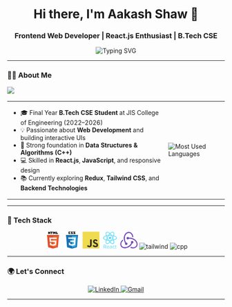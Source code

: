 <h1 align="center">Hi there, I'm Aakash Shaw 👋</h1>
<h3 align="center">Frontend Web Developer | React.js Enthusiast | B.Tech CSE</h3>

<p align="center">
  <img src="https://readme-typing-svg.herokuapp.com?font=Fira+Code&weight=600&size=30&pause=1000&color=2b83e7&center=true&vCenter=true&width=800&lines=Crafting+Interactive+Web+Interfaces;React.js+%7C+JavaScript+%7C+HTML+%7C+CSS;Passionate+Learner+%26+Problem+Solver" alt="Typing SVG" />
</p>

---

### 👨‍💻 About Me
![](https://komarev.com/ghpvc/?username=AakashShaw&label=PROFILE+VIEWS)

<table>
  <tr>
    <!-- Left Section -->
    <td>
      <ul>
        <li>🎓   Final Year <strong>B.Tech CSE Student</strong> at JIS College of Engineering (2022–2026)</li>
        <li>💡 Passionate about <strong>Web Development</strong> and building interactive UIs</li>
        <li>🧠 Strong foundation in <strong>Data Structures & Algorithms (C++)</strong></li>
        <li>💻 Skilled in <strong>React.js</strong>, <strong>JavaScript</strong>, and responsive design</li>
        <li>📚 Currently exploring <strong>Redux</strong>, <strong>Tailwind CSS</strong>, and <strong>Backend Technologies</strong></li>
      </ul>
    </td>
    <!-- Right Section -->
    <td>
      <img src="https://github-profile-summary-cards.vercel.app/api/cards/most-commit-language?username=aakashh04s&theme=transparent&border_color=1E90FF&bg_color=00000000&title_color=1E90FF&text_color=FFFFFF" alt="Most Used Languages" />
    </td>
  </tr>
</table>

---

### 🚀 Tech Stack

<div align="center">
  <img src="https://raw.githubusercontent.com/devicons/devicon/master/icons/html5/html5-original-wordmark.svg" alt="html5" width="40" height="40" />
  <img src="https://raw.githubusercontent.com/devicons/devicon/master/icons/css3/css3-original-wordmark.svg" alt="css3" width="40" height="40" />
  <img src="https://raw.githubusercontent.com/devicons/devicon/master/icons/javascript/javascript-original.svg" alt="javascript" width="40" height="40" />
  <img src="https://raw.githubusercontent.com/devicons/devicon/master/icons/react/react-original-wordmark.svg" alt="react" width="40" height="40" />
  <img src="https://raw.githubusercontent.com/devicons/devicon/master/icons/redux/redux-original.svg" alt="redux" width="40" height="40" />
  <img src="https://www.vectorlogo.zone/logos/tailwindcss/tailwindcss-icon.svg" alt="tailwind" width="40" height="40" />
   <img src="https://cdn.worldvectorlogo.com/logos/c.svg" alt="cpp" width="40" height="40" />
</div>

---



### 🌍 Let's Connect

<p align="center">
  <a href="https://www.linkedin.com/in/aakash-shaw-08768a253/" target="_blank">
    <img src="https://raw.githubusercontent.com/rahuldkjain/github-profile-readme-generator/master/src/images/icons/Social/linked-in-alt.svg" alt="LinkedIn" height="30" width="40" />
  </a>
  <a href="mailto:aakashshaw695@gmail.com" target="_blank">
    <img src="https://img.icons8.com/color/48/000000/gmail.png" alt="Gmail" height="30" width="40" />
  </a>
</p>

---
